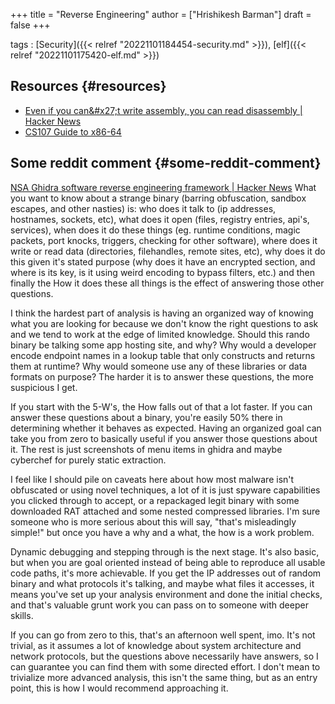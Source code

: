 +++
title = "Reverse Engineering"
author = ["Hrishikesh Barman"]
draft = false
+++

tags
: [Security]({{< relref "20221101184454-security.md" >}}), [elf]({{< relref "20221101175420-elf.md" >}})


## Resources {#resources}

-   [Even if you can&amp;#x27;t write assembly, you can read disassembly | Hacker News](https://news.ycombinator.com/item?id=35435811)
-   [CS107 Guide to x86-64](https://web.stanford.edu/class/cs107/guide/x86-64.html)


## Some reddit comment {#some-reddit-comment}

[NSA Ghidra software reverse engineering framework | Hacker News](https://news.ycombinator.com/item?id=35324380)
What you want to know about a strange binary (barring obfuscation, sandbox escapes, and other nasties) is: who does it talk to (ip addresses, hostnames, sockets, etc), what does it open (files, registry entries, api's, services), when does it do these things (eg. runtime conditions, magic packets, port knocks, triggers, checking for other software), where does it write or read data (directories, filehandles, remote sites, etc), why does it do this given it's stated purpose (why does it have an encrypted section, and where is its key, is it using weird encoding to bypass filters, etc.) and then finally the How it does these all things is the effect of answering those other questions.

I think the hardest part of analysis is having an organized way of knowing what you are looking for because we don't know the right questions to ask and we tend to work at the edge of limited knowledge. Should this rando binary be talking some app hosting site, and why? Why would a developer encode endpoint names in a lookup table that only constructs and returns them at runtime? Why would someone use any of these libraries or data formats on purpose? The harder it is to answer these questions, the more suspicious I get.

If you start with the 5-W's, the How falls out of that a lot faster. If you can answer these questions about a binary, you're easily 50% there in determining whether it behaves as expected. Having an organized goal can take you from zero to basically useful if you answer those questions about it. The rest is just screenshots of menu items in ghidra and maybe cyberchef for purely static extraction.

I feel like I should pile on caveats here about how most malware isn't obfuscated or using novel techniques, a lot of it is just spyware capabilities you clicked through to accept, or a repackaged legit binary with some downloaded RAT attached and some nested compressed libraries. I'm sure someone who is more serious about this will say, "that's misleadingly simple!" but once you have a why and a what, the how is a work problem.

Dynamic debugging and stepping through is the next stage. It's also basic, but when you are goal oriented instead of being able to reproduce all usable code paths, it's more achievable. If you get the IP addresses out of random binary and what protocols it's talking, and maybe what files it accesses, it means you've set up your analysis environment and done the initial checks, and that's valuable grunt work you can pass on to someone with deeper skills.

If you can go from zero to this, that's an afternoon well spent, imo. It's not trivial, as it assumes a lot of knowledge about system architecture and network protocols, but the questions above necessarily have answers, so I can guarantee you can find them with some directed effort. I don't mean to trivialize more advanced analysis, this isn't the same thing, but as an entry point, this is how I would recommend approaching it.
